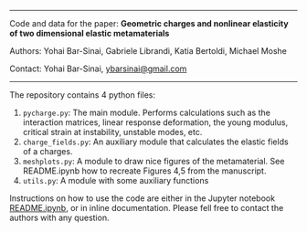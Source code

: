 ************************************************************************************
Code and data for the paper:
**Geometric charges and nonlinear elasticity of two dimensional elastic metamaterials**

Authors:
Yohai Bar-Sinai, Gabriele Librandi, Katia Bertoldi, Michael Moshe

Contact: Yohai Bar-Sinai, ybarsinai@gmail.com
************************************************************************************



The repository contains 4 python files:
1. `pycharge.py`:  The main module. Performs calculations such as the interaction matrices, 
   linear response deformation, the young modulus, critical strain at instability, unstable modes, etc.
2. `charge_fields.py`: An auxiliary module that calculates the elastic fields of a charges.
3. `meshplots.py`: A module to draw nice figures of the metamaterial. See README.ipynb how to recreate 
    Figures 4,5 from the manuscript.
4. `utils.py`: A module with some auxiliary functions

Instructions on how to use the code are either in the Jupyter notebook [README.ipynb](README.ipynb), or in inline documentation.
Please fell free to contact the authors with any question.



